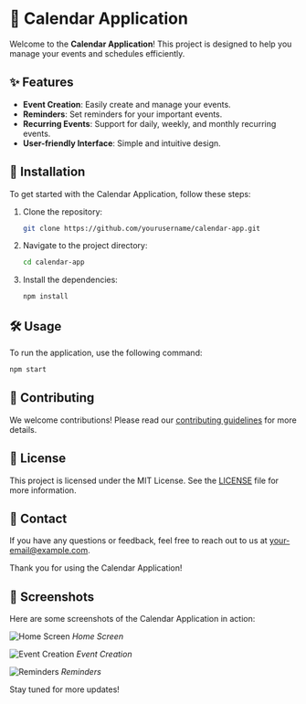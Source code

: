 # 📅 Calendar Application

Welcome to the **Calendar Application**! This project is designed to help you manage your events and schedules efficiently.

## ✨ Features

- **Event Creation**: Easily create and manage your events.
- **Reminders**: Set reminders for your important events.
- **Recurring Events**: Support for daily, weekly, and monthly recurring events.
- **User-friendly Interface**: Simple and intuitive design.

## 🚀 Installation

To get started with the Calendar Application, follow these steps:

1. Clone the repository:
    ```bash
    git clone https://github.com/yourusername/calendar-app.git
    ```
2. Navigate to the project directory:
    ```bash
    cd calendar-app
    ```
3. Install the dependencies:
    ```bash
    npm install
    ```

## 🛠️ Usage

To run the application, use the following command:
```bash
npm start
```

## 🤝 Contributing

We welcome contributions! Please read our [contributing guidelines](CONTRIBUTING.md) for more details.

## 📄 License

This project is licensed under the MIT License. See the [LICENSE](LICENSE) file for more information.

## 📧 Contact

If you have any questions or feedback, feel free to reach out to us at [your-email@example.com](mailto:your-email@example.com).

Thank you for using the Calendar Application!

## 📸 Screenshots

Here are some screenshots of the Calendar Application in action:

![Home Screen](screenshots/home.png)
*Home Screen*

![Event Creation](screenshots/event-creation.png)
*Event Creation*

![Reminders](screenshots/reminders.png)
*Reminders*

Stay tuned for more updates!